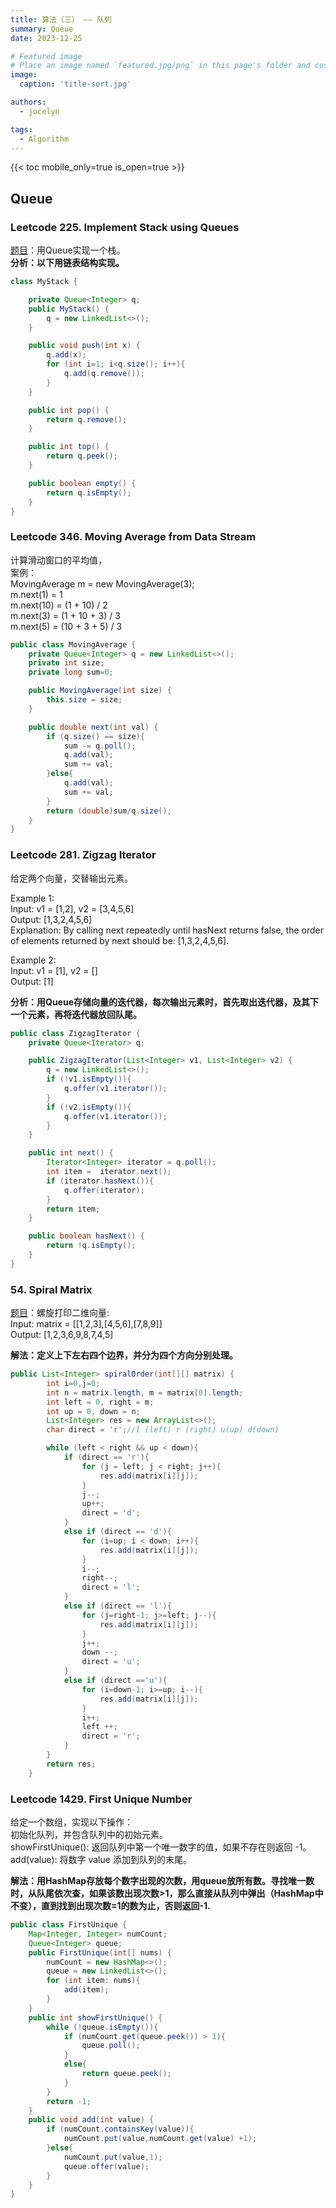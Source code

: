 ```yaml
---
title: 算法（三） —— 队列
summary: Queue
date: 2023-12-25

# Featured image
# Place an image named `featured.jpg/png` in this page's folder and customize its options here.
image:
  caption: 'title-sort.jpg'

authors:
  - jocelyn

tags:
  - Algorithm
---
```



{{< toc mobile_only=true is_open=true >}}


## Queue


### Leetcode 225. Implement Stack using Queues

[题目](https://leetcode.com/problems/implement-stack-using-queues/)：用Queue实现一个栈。<br> **分析：以下用链表结构实现。**
```java
class MyStack {

    private Queue<Integer> q;
    public MyStack() {
        q = new LinkedList<>();
    }

    public void push(int x) {
        q.add(x);
        for (int i=1; i<q.size(); i++){
            q.add(q.remove());
        }
    }

    public int pop() {
        return q.remove();
    }

    public int top() {
        return q.peek();
    }

    public boolean empty() {
        return q.isEmpty();
    }
}

```
### Leetcode 346. Moving Average from Data Stream
计算滑动窗口的平均值，<br>案例：<br>MovingAverage m = new MovingAverage(3);<br>
m.next(1) = 1<br>
m.next(10) = (1 + 10) / 2<br>
m.next(3) = (1 + 10 + 3) / 3<br>
m.next(5) = (10 + 3 + 5) / 3<br>
```java
public class MovingAverage {
    private Queue<Integer> q = new LinkedList<>();
    private int size;
    private long sum=0;

    public MovingAverage(int size) {
        this.size = size;
    }

    public double next(int val) {
        if (q.size() == size){
            sum -= q.poll();
            q.add(val);
            sum += val;
        }else{
            q.add(val);
            sum += val;
        }
        return (double)sum/q.size();
    }
}
```

### Leetcode 281. Zigzag Iterator
给定两个向量，交替输出元素。

Example 1:<br>
Input: v1 = [1,2], v2 = [3,4,5,6]<br>
Output: [1,3,2,4,5,6]<br>
Explanation: By calling next repeatedly until hasNext returns false, the order of elements returned by next should be: [1,3,2,4,5,6].

Example 2:<br>
Input: v1 = [1], v2 = []<br>
Output: [1]<br>

**分析：用Queue存储向量的迭代器，每次输出元素时，首先取出迭代器，及其下一个元素，再将迭代器放回队尾。**

```java
public class ZigzagIterator {
    private Queue<Iterator> q;

    public ZigzagIterator(List<Integer> v1, List<Integer> v2) {
        q = new LinkedList<>();
        if (!v1.isEmpty()){
            q.offer(v1.iterator());
        }
        if (!v2.isEmpty()){
            q.offer(v1.iterator());
        }
    }

    public int next() {
        Iterator<Integer> iterator = q.poll();
        int item =  iterator.next();
        if (iterator.hasNext()){
            q.offer(iterator);
        }
        return item;
    }

    public boolean hasNext() {
        return !q.isEmpty();
    }
}
```

### 54. Spiral Matrix
[题目](https://leetcode.com/problems/spiral-matrix/description/)：螺旋打印二维向量:<br>
Input: matrix = [[1,2,3],[4,5,6],[7,8,9]]<br>
Output: [1,2,3,6,9,8,7,4,5]

**解法：定义上下左右四个边界，并分为四个方向分别处理。**
```java
public List<Integer> spiralOrder(int[][] matrix) {
        int i=0,j=0;
        int n = matrix.length, m = matrix[0].length;
        int left = 0, right = m;
        int up = 0, down = n;
        List<Integer> res = new ArrayList<>();
        char direct = 'r';//l (left) r (right) u(up) d(down)

        while (left < right && up < down){
            if (direct == 'r'){
                for (j = left; j < right; j++){
                    res.add(matrix[i][j]);
                }
                j--;
                up++;
                direct = 'd';
            }
            else if (direct == 'd'){
                for (i=up; i < down; i++){
                    res.add(matrix[i][j]);
                }
                i--;
                right--;
                direct = 'l';
            }
            else if (direct == 'l'){
                for (j=right-1; j>=left; j--){
                    res.add(matrix[i][j]);
                }
                j++;
                down --;
                direct = 'u';
            }
            else if (direct =='u'){
                for (i=down-1; i>=up; i--){
                    res.add(matrix[i][j]);
                }
                i++;
                left ++;
                direct = 'r';
            }
        }
        return res;
    }
```

### Leetcode 1429. First Unique Number
给定一个数组，实现以下操作：
<br>初始化队列，并包含队列中的初始元素。<br>
showFirstUnique(): 返回队列中第一个唯一数字的值，如果不存在则返回 -1。
<br>add(value): 将数字 value 添加到队列的末尾。

**解法：用HashMap存放每个数字出现的次数，用queue放所有数。寻找唯一数时，从队尾依次查，如果该数出现次数>1，那么直接从队列中弹出（HashMap中不变），直到找到出现次数=1的数为止，否则返回-1.**
```java
public class FirstUnique {
    Map<Integer, Integer> numCount;
    Queue<Integer> queue;
    public FirstUnique(int[] nums) {
        numCount = new HashMap<>();
        queue = new LinkedList<>();
        for (int item: nums){
            add(item);
        }
    }
    public int showFirstUnique() {
        while (!queue.isEmpty()){
            if (numCount.get(queue.peek()) > 1){
                queue.poll();
            }
            else{
                return queue.peek();
            }
        }
        return -1;
    }
    public void add(int value) {
        if (numCount.containsKey(value)){
            numCount.put(value,numCount.get(value) +1);
        }else{
            numCount.put(value,1);
            queue.offer(value);
        }
    }
}

```